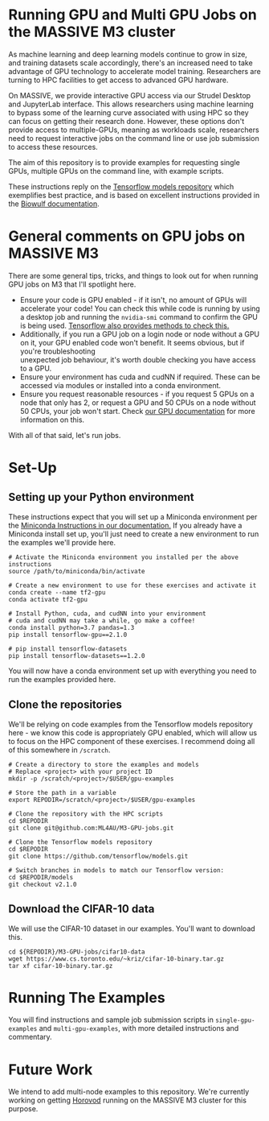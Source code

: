 # Running GPU and Multi GPU Jobs on the MASSIVE M3 cluster

As machine learning and deep learning models continue to grow in size,
and training datasets scale accordingly, there's an increased need to take
advantage of GPU technology to accelerate model training. Researchers 
are turning to HPC facilities to get access to advanced GPU hardware. 

On MASSIVE, we provide interactive GPU access via our Strudel Desktop
and JupyterLab interface. This allows researchers using machine learning 
to bypass some of the learning curve associated with using HPC so they
can focus on getting their research done. However, these options don't provide 
access to multiple-GPUs, meaning as workloads scale, researchers need to 
request interactive jobs on the command line or use job submission to access these resources.

The aim of this repository is to provide examples for requesting single GPUs,
multiple GPUs on the command line, with example scripts.

These instructions reply on the [Tensorflow models repository](https://github.com/tensorflow/models/tree/master/official) 
which exemplifies best practice, and is based on excellent instructions provided 
in the [Biowulf documentation](https://hpc.nih.gov/docs/deeplearning/multinode_DL.html).

# General comments on GPU jobs on MASSIVE M3
There are some general tips, tricks, and things to look out for when running
GPU jobs on M3 that I'll spotlight here. 

* Ensure your code is GPU enabled - if it isn't, no amount of GPUs will accelerate your code!
  You can check this while code is running by using a desktop job and running the `nvidia-smi` command to
  confirm the GPU is being used. 
  [Tensorflow also provides methods to check this.](https://www.tensorflow.org/guide/gpu)
* Additionally, if you run a GPU job on a login node or node without a GPU on it, your
  GPU enabled code won't benefit. It seems obvious, but if you're troubleshooting  
  unexpected job behaviour, it's worth double checking you have access to a GPU. 
* Ensure your environment has cuda and cudNN if required. These can be accessed via modules
  or installed into a conda environment. 
* Ensure you request reasonable resources - if you request 5 GPUs on a node that only has 2,
  or request a GPU and 50 CPUs on a node without 50 CPUs, your job won't start. Check
  [our GPU documentation](https://docs.massive.org.au/M3/GPU-docs/GPU-look-up-tables.html) 
  for more information on this. 

With all of that said, let's run jobs.

# Set-Up
## Setting up your Python environment
These instructions expect that you will set up a Miniconda environment per the 
[Miniconda Instructions in our documentation.](https://docs.massive.org.au/M3/software/pythonandconda/python-miniconda.html#python-miniconda)
If you already have a Miniconda install set up, you'll just need to create a new environment
to run the examples we'll provide here. 

```
# Activate the Miniconda environment you installed per the above instructions
source /path/to/miniconda/bin/activate

# Create a new environment to use for these exercises and activate it
conda create --name tf2-gpu
conda activate tf2-gpu

# Install Python, cuda, and cudNN into your environment
# cuda and cudNN may take a while, go make a coffee!
conda install python=3.7 pandas=1.3
pip install tensorflow-gpu==2.1.0

# pip install tensorflow-datasets
pip install tensorflow-datasets==1.2.0
```
You will now have a conda environment set up with everything you need to run the 
examples provided here. 

## Clone the repositories
We'll be relying on code examples from the Tensorflow models repository here - we know this code
is appropriately GPU enabled, which will allow us to focus on the HPC component of these exercises.
I recommend doing all of this somewhere in `/scratch`.

```
# Create a directory to store the examples and models
# Replace <project> with your project ID
mkdir -p /scratch/<project>/$USER/gpu-examples

# Store the path in a variable
export REPODIR=/scratch/<project>/$USER/gpu-examples

# Clone the repository with the HPC scripts
cd $REPODIR
git clone git@github.com:ML4AU/M3-GPU-jobs.git

# Clone the Tensorflow models repository
cd $REPODIR        
git clone https://github.com/tensorflow/models.git

# Switch branches in models to match our Tensorflow version:
cd $REPODIR/models
git checkout v2.1.0

```

## Download the CIFAR-10 data
We will use the CIFAR-10 dataset in our examples. You'll want to download this. 

```
cd ${REPODIR}/M3-GPU-jobs/cifar10-data
wget https://www.cs.toronto.edu/~kriz/cifar-10-binary.tar.gz
tar xf cifar-10-binary.tar.gz
```

# Running The Examples
You will find instructions and sample job submission scripts in `single-gpu-examples` and `multi-gpu-examples`, with more detailed instructions and commentary. 

# Future Work
We intend to add multi-node examples to this repository. We're currently working on getting
[Horovod](https://github.com/horovod/horovod) running on the MASSIVE M3 cluster for this purpose. 
